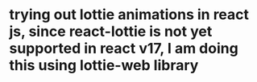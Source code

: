 # trying out lottie animations in react js, since react-lottie is not yet supported in react v17, I am doing this using lottie-web library
